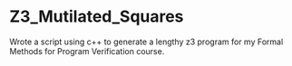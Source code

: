 # Z3_Mutilated_Squares

Wrote a script using c++ to generate a lengthy z3 program for my Formal Methods for Program Verification course.
